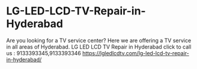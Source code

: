 # LG-LED-LCD-TV-Repair-in-Hyderabad
Are you looking for a TV service center? Here we are offering a TV service in all areas of Hyderabad. LG LED LCD TV Repair in Hyderabad click to call us : 9133393345,9133393346  https://lgledlcdtv.com/lg-led-lcd-tv-repair-in-hyderabad/
